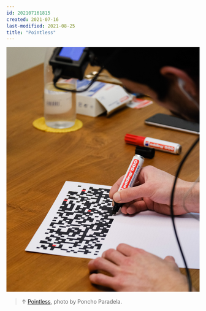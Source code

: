 ```yaml
---
id: 202107161815
created: 2021-07-16
last-modified: 2021-08-25
title: "Pointless"
---
```

![](../assets/202107161815.jpg)

>↑ [Pointless](202105271855), photo by Poncho Paradela.